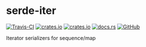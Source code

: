 # serde-iter
[![Travis-CI](https://travis-ci.com/SOF3/serde-iter.svg?branch=master)](https://travis-ci.com/SOF3/serde-iter)
[![crates.io](https://img.shields.io/crates/v/serde_iter.svg)](https://crates.io/crates/serde_iter)
[![crates.io](https://img.shields.io/crates/d/serde_iter.svg)](https://crates.io/crates/serde_iter)
[![docs.rs](https://docs.rs/serde_iter/badge.svg)](https://docs.rs/serde_iter)
[![GitHub](https://img.shields.io/github/stars/SOF3/serde-iter?style=social)](https://github.com/SOF3/serde-iter)

Iterator serializers for sequence/map
